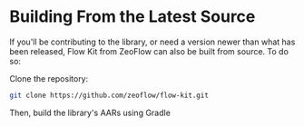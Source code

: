 <!--docs:
title: "Building From Source"
layout: landing
section: docs
path: /docs/building-from-source/
-->

# Building From the Latest Source

If you'll be contributing to the library, or need a version newer than what has
been released, Flow Kit from ZeoFlow can also be built from source.
To do so:

Clone the repository:

```sh
git clone https://github.com/zeoflow/flow-kit.git
```

Then, build the library's AARs using Gradle